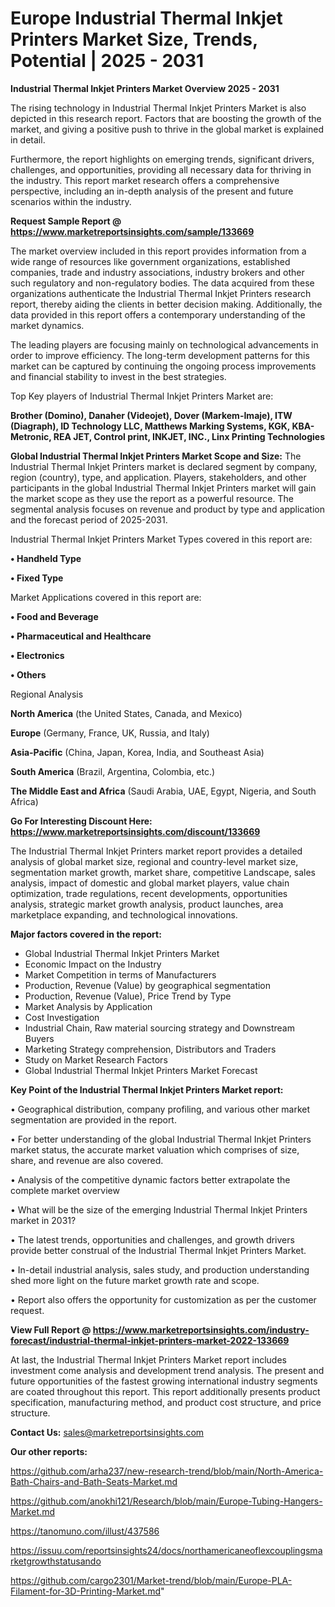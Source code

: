 # Europe Industrial Thermal Inkjet Printers Market Size, Trends, Potential | 2025 - 2031

<Strong> Industrial Thermal Inkjet Printers Market Overview 2025 - 2031</strong>

The rising technology in Industrial Thermal Inkjet Printers Market is also depicted in this research report. Factors that are boosting the growth of the market, and giving a positive push to thrive in the global market is explained in detail.

Furthermore, the report highlights on emerging trends, significant drivers, challenges, and opportunities, providing all necessary data for thriving in the industry. This report market research offers a comprehensive perspective, including an in-depth analysis of the present and future scenarios within the industry.

<strong>Request Sample Report @ <a href=https://www.marketreportsinsights.com/sample/133669>https://www.marketreportsinsights.com/sample/133669</a></strong>

The market overview included in this report provides information from a wide range of resources like government organizations, established companies, trade and industry associations, industry brokers and other such regulatory and non-regulatory bodies. The data acquired from these organizations authenticate the Industrial Thermal Inkjet Printers research report, thereby aiding the clients in better decision making. Additionally, the data provided in this report offers a contemporary understanding of the market dynamics.

The leading players are focusing mainly on technological advancements in order to improve efficiency. The long-term development patterns for this market can be captured by continuing the ongoing process improvements and financial stability to invest in the best strategies.

Top Key players of Industrial Thermal Inkjet Printers Market are:

<strong>Brother (Domino), Danaher (Videojet), Dover (Markem-Imaje), ITW (Diagraph), ID Technology LLC, Matthews Marking Systems, KGK, KBA-Metronic, REA JET, Control print, INKJET, INC., Linx Printing Technologies</strong>

<strong><b>Global Industrial Thermal Inkjet Printers Market Scope and Size:</b></strong>
The Industrial Thermal Inkjet Printers market is declared segment by company, region (country), type, and application. Players, stakeholders, and other participants in the global Industrial Thermal Inkjet Printers market will gain the market scope as they use the report as a powerful resource. The segmental analysis focuses on revenue and product by type and application and the forecast period of 2025-2031.

Industrial Thermal Inkjet Printers Market Types covered in this report are:

<strong>• Handheld Type

• Fixed Type</strong>

Market Applications covered in this report are:

<strong>• Food and Beverage

• Pharmaceutical and Healthcare

• Electronics

• Others</strong> 

Regional Analysis

<strong>North America</strong> (the United States, Canada, and Mexico)

<strong>Europe</strong> (Germany, France, UK, Russia, and Italy)

<strong>Asia-Pacific</strong> (China, Japan, Korea, India, and Southeast Asia)

<strong>South America</strong> (Brazil, Argentina, Colombia, etc.)

<strong>The Middle East and Africa</strong> (Saudi Arabia, UAE, Egypt, Nigeria, and South Africa)

<strong>Go For Interesting Discount Here: <a href=https://www.marketreportsinsights.com/discount/133669>https://www.marketreportsinsights.com/discount/133669</a></strong>

The Industrial Thermal Inkjet Printers market report provides a detailed analysis of global market size, regional and country-level market size, segmentation market growth, market share, competitive Landscape, sales analysis, impact of domestic and global market players, value chain optimization, trade regulations, recent developments, opportunities analysis, strategic market growth analysis, product launches, area marketplace expanding, and technological innovations.

<strong><b>Major factors covered in the report:</b></strong>
<ul>
  <li>Global Industrial Thermal Inkjet Printers Market </li>
  <li>Economic Impact on the Industry</li>
  <li>Market Competition in terms of Manufacturers</li>
  <li>Production, Revenue (Value) by geographical segmentation</li>
  <li>Production, Revenue (Value), Price Trend by Type</li>
  <li>Market Analysis by Application</li>
  <li>Cost Investigation</li>
  <li>Industrial Chain, Raw material sourcing strategy and Downstream Buyers</li>
  <li>Marketing Strategy comprehension, Distributors and Traders</li>
  <li>Study on Market Research Factors</li>
  <li>Global Industrial Thermal Inkjet Printers Market Forecast</li>
</ul>

<strong><b>Key Point of the Industrial Thermal Inkjet Printers Market report:</b></strong>

• Geographical distribution, company profiling, and various other market segmentation are provided in the report.

• For better understanding of the global Industrial Thermal Inkjet Printers market status, the accurate market valuation which comprises of size, share, and revenue are also covered.

• Analysis of the competitive dynamic factors better extrapolate the complete market overview

• What will be the size of the emerging Industrial Thermal Inkjet Printers market in 2031?

• The latest trends, opportunities and challenges, and growth drivers provide better construal of the Industrial Thermal Inkjet Printers Market.

• In-detail industrial analysis, sales study, and production understanding shed more light on the future market growth rate and scope.

• Report also offers the opportunity for customization as per the customer request.

<strong><b>View Full Report @ <a href=https://www.marketreportsinsights.com/industry-forecast/industrial-thermal-inkjet-printers-market-2022-133669>https://www.marketreportsinsights.com/industry-forecast/industrial-thermal-inkjet-printers-market-2022-133669</a></b></strong>


At last, the Industrial Thermal Inkjet Printers Market report includes investment come analysis and development trend analysis. The present and future opportunities of the fastest growing international industry segments are coated throughout this report. This report additionally presents product specification, manufacturing method, and product cost structure, and price structure.

<strong>Contact Us:</strong>
sales@marketreportsinsights.com

<strong>Our other reports:</strong>

<a href=https://github.com/arha237/new-research-trend/blob/main/North-America-Bath-Chairs-and-Bath-Seats-Market.md>https://github.com/arha237/new-research-trend/blob/main/North-America-Bath-Chairs-and-Bath-Seats-Market.md</a>

<a href=https://github.com/anokhi121/Research/blob/main/Europe-Tubing-Hangers-Market.md>https://github.com/anokhi121/Research/blob/main/Europe-Tubing-Hangers-Market.md</a>

<a href=https://tanomuno.com/illust/437586>https://tanomuno.com/illust/437586</a>

<a href=https://issuu.com/reportsinsights24/docs/northamericaneoflexcouplingsmarketgrowthstatusando>https://issuu.com/reportsinsights24/docs/northamericaneoflexcouplingsmarketgrowthstatusando</a>

<a href=https://github.com/cargo2301/Market-trend/blob/main/Europe-PLA-Filament-for-3D-Printing-Market.md>https://github.com/cargo2301/Market-trend/blob/main/Europe-PLA-Filament-for-3D-Printing-Market.md</a>"
